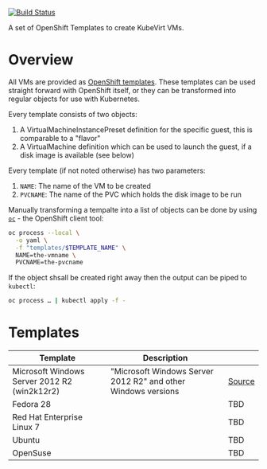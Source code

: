 [![Build Status](https://travis-ci.com/fabiand/common-templates.svg?branch=master)](https://travis-ci.com/fabiand/common-templates)

A set of OpenShift Templates to create KubeVirt VMs.

# Overview

All VMs are provided as [OpenShift templates](https://docs.okd.io/latest/dev_guide/templates.html).
These templates can be used straight forward with OpenShift itself, or they
can be transformed into regular objects for use with Kubernetes.

Every template consists of two objects:

1. A VirtualMachineInstancePreset definition for the specific guest, this is
   comparable to a "flavor"
2. A VirtualMachine definition which can be used to launch the guest, if a disk
   image is available (see below)

Every template (if not noted otherwise) has two parameters:

1. `NAME`: The name of the VM to be created
1. `PVCNAME`: The name of the PVC which holds the disk image to be run

Manually transforming a tempalte into a list of objects can be done by using
[`oc`](https://github.com/openshift/origin/releases) - the OpenShift client tool:

```bash
oc process --local \
  -o yaml \
  -f "templates/$TEMPLATE_NAME" \
  NAME=the-vmname \
  PVCNAME=the-pvcname
```

If the object shsall be created right away then the output can be piped to
`kubectl`:

```bash
oc process … | kubectl apply -f -
```

# Templates

| Template | Description | |
|---|---|---|
| Microsoft Windows Server 2012 R2 (win2k12r2) | "Microsoft Windows Server 2012 R2" and other Windows versions | [Source](templates/win2k12r2.yaml) |
| Fedora 28 | | TBD |
| Red Hat Enterprise Linux 7 | | TBD |
| Ubuntu | | TBD |
| OpenSuse | | TBD |

